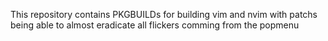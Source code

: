 This repository contains PKGBUILDs for building vim and nvim with patchs being able to almost eradicate all flickers comming from the popmenu
